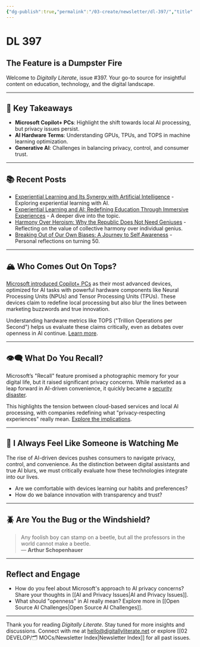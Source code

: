 ```yaml
---
{"dg-publish":true,"permalink":"/03-create/newsletter/dl-397/","title":"The Feature is a Dumpster Fire","tags":["ai","machine-learning","microsoft","digital-literacy","privacy"]}
---
```



# DL 397

## The Feature is a Dumpster Fire

Welcome to _Digitally Literate_, issue #397. Your go-to source for insightful content on education, technology, and the digital landscape.

---

## 🔖 Key Takeaways
- **Microsoft Copilot+ PCs**: Highlight the shift towards local AI processing, but privacy issues persist.
- **AI Hardware Terms**: Understanding GPUs, TPUs, and TOPS in machine learning optimization.
- **Generative AI**: Challenges in balancing privacy, control, and consumer trust.

---

## 📚 Recent Posts
- [Experiential Learning and Its Synergy with Artificial Intelligence](https://wiobyrne.com/experiential-learning-and-artificial-intelligence/) - Exploring experiential learning with AI.
- [Experiential Learning and AI: Redefining Education Through Immersive Experiences](https://wiobyrne.com/redefining-education-through-immersive-experiences/) - A deeper dive into the topic.
- [Harmony Over Heroism: Why the Republic Does Not Need Geniuses](https://wiobyrne.com/harmony-over-heroism/) - Reflecting on the value of collective harmony over individual genius.
- [Breaking Out of Our Own Biases: A Journey to Self Awareness](https://wiobyrne.com/breaking-out-of-our-own-biases/) - Personal reflections on turning 50.

---

## 🏔️ Who Comes Out On Tops?

[Microsoft introduced Copilot+ PCs](https://blogs.microsoft.com/blog/2024-05-20/introducing-copilot-pcs/) as their most advanced devices, optimized for AI tasks with powerful hardware components like Neural Processing Units (NPUs) and Tensor Processing Units (TPUs). These devices claim to redefine local processing but also blur the lines between marketing buzzwords and true innovation.

Understanding hardware metrics like TOPS ("Trillion Operations per Second") helps us evaluate these claims critically, even as debates over openness in AI continue. [Learn more](https://towardsdatascience.com/when-tops-are-misleading-70b53e280c39).

---

## 👁️‍🗨️ What Do You Recall?

Microsoft’s "Recall" feature promised a photographic memory for your digital life, but it raised significant privacy concerns. While marketed as a leap forward in AI-driven convenience, it quickly became a [security disaster](https://www.theverge.com/2024-06-03/24170305/microsoft-windows-recall-ai-screenshots-security-privacy-issues).

This highlights the tension between cloud-based services and local AI processing, with companies redefining what "privacy-respecting experiences" really mean. [Explore the implications](https://support.microsoft.com/en-us/windows/privacy-and-control-over-your-recall-experience-d404f672-7647-41e5-886c-a3c59680af15).

---

## 🤖 I Always Feel Like Someone is Watching Me

The rise of AI-driven devices pushes consumers to navigate privacy, control, and convenience. As the distinction between digital assistants and true AI blurs, we must critically evaluate how these technologies integrate into our lives.

- Are we comfortable with devices learning our habits and preferences?
- How do we balance innovation with transparency and trust?

---

## 🪲 Are You the Bug or the Windshield?

> Any foolish boy can stamp on a beetle, but all the professors in the world cannot make a beetle.  
> — **Arthur Schopenhauer**

---

## Reflect and Engage
- How do you feel about Microsoft's approach to AI privacy concerns? Share your thoughts in [[AI and Privacy Issues\|AI and Privacy Issues]].
- What should "openness" in AI really mean? Explore more in [[Open Source AI Challenges\|Open Source AI Challenges]].

---

Thank you for reading _Digitally Literate_. Stay tuned for more insights and discussions. Connect with me at hello@digitallyliterate.net or explore [[02 DEVELOP/🗂️ MOCs/Newsletter Index\|Newsletter Index]] for all past issues.

